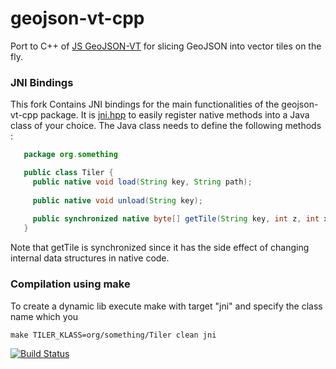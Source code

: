 # geojson-vt-cpp

Port to C++ of [JS GeoJSON-VT](https://github.com/mapbox/geojson-vt) for slicing GeoJSON into vector tiles on the fly.

### JNI Bindings 
This fork Contains JNI bindings for the main functionalities of the geojson-vt-cpp package. It is [jni.hpp](https://github.com/mapbox/jni.hpp) to easily register native methods into a Java class of your choice. The Java class needs to define the following methods :

```java
   package org.something

   public class Tiler {
     public native void load(String key, String path);
  
     public native void unload(String key);
  
     public synchronized native byte[] getTile(String key, int z, int x, int y);   
   }
```
Note that getTile is synchronized since it has the side effect of changing internal data structures in native code.

### Compilation using make

To create a dynamic lib execute make with target "jni" and specify the class name which you

```
make TILER_KLASS=org/something/Tiler clean jni
```

[![Build Status](https://travis-ci.org/mapbox/geojson-vt-cpp.svg?branch=master)](https://travis-ci.org/mapbox/geojson-vt-cpp)
